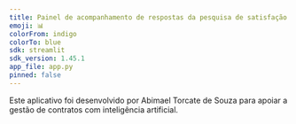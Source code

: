 ```yaml
---
title: Painel de acompanhamento de respostas da pesquisa de satisfação
emoji: 📊
colorFrom: indigo
colorTo: blue
sdk: streamlit
sdk_version: 1.45.1
app_file: app.py
pinned: false
---
```


Este aplicativo foi desenvolvido por Abimael Torcate de Souza para apoiar a gestão de contratos com inteligência artificial.
